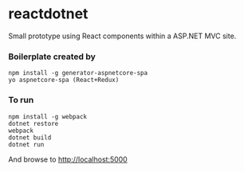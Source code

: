 # reactdotnet
Small prototype using React components within a ASP.NET MVC site. 

### Boilerplate created by ###
```
npm install -g generator-aspnetcore-spa
yo aspnetcore-spa (React+Redux)
```

### To run ###
```
npm install -g webpack
dotnet restore
webpack
dotnet build
dotnet run
```
And browse to [http://localhost:5000](http://localhost:5000)
